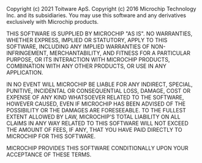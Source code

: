 Copyright (c) 2021 Toitware ApS.
Copyright (c) 2016 Microchip Technology Inc. and its subsidiaries. You may use this
software and any derivatives exclusively with Microchip products.

THIS SOFTWARE IS SUPPLIED BY MICROCHIP "AS IS". NO WARRANTIES, WHETHER
EXPRESS, IMPLIED OR STATUTORY, APPLY TO THIS SOFTWARE, INCLUDING ANY IMPLIED
WARRANTIES OF NON-INFRINGEMENT, MERCHANTABILITY, AND FITNESS FOR A
PARTICULAR PURPOSE, OR ITS INTERACTION WITH MICROCHIP PRODUCTS, COMBINATION
WITH ANY OTHER PRODUCTS, OR USE IN ANY APPLICATION.

IN NO EVENT WILL MICROCHIP BE LIABLE FOR ANY INDIRECT, SPECIAL, PUNITIVE,
INCIDENTAL OR CONSEQUENTIAL LOSS, DAMAGE, COST OR EXPENSE OF ANY KIND
WHATSOEVER RELATED TO THE SOFTWARE, HOWEVER CAUSED, EVEN IF MICROCHIP HAS
BEEN ADVISED OF THE POSSIBILITY OR THE DAMAGES ARE FORESEEABLE. TO THE
FULLEST EXTENT ALLOWED BY LAW, MICROCHIP'S TOTAL LIABILITY ON ALL CLAIMS IN
ANY WAY RELATED TO THIS SOFTWARE WILL NOT EXCEED THE AMOUNT OF FEES, IF ANY,
THAT YOU HAVE PAID DIRECTLY TO MICROCHIP FOR THIS SOFTWARE.

MICROCHIP PROVIDES THIS SOFTWARE CONDITIONALLY UPON YOUR ACCEPTANCE OF THESE
TERMS.
